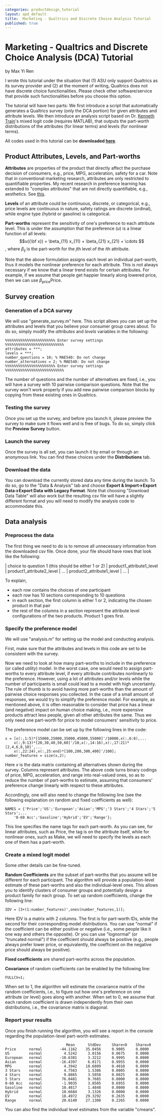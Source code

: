```yaml
---
categories: productdesign_tutorial
layout: apd_default
title:  Marketing - Qualtrics and Discrete Choice Analysis Tutorial
published: true
---
```

<style TYPE="text/css">
code.has-jax {font: inherit; font-size: 100%; background: inherit; border: inherit;}
</style>
<script type="text/x-mathjax-config">
MathJax.Hub.Config({
    tex2jax: {
        inlineMath: [['$','$'], ['\\(','\\)']],
        skipTags: ['script', 'noscript', 'style', 'textarea', 'pre'] // removed 'code' entry
    }
});
MathJax.Hub.Queue(function() {
    var all = MathJax.Hub.getAllJax(), i;
    for(i = 0; i < all.length; i += 1) {
        all[i].SourceElement().parentNode.className += ' has-jax';
    }
});
</script>
<script type="text/javascript" src="http://cdn.mathjax.org/mathjax/latest/MathJax.js?config=TeX-AMS-MML_HTMLorMML"></script>


# Marketing - Qualtrics and Discrete Choice Analysis (DCA) Tutorial
by Max Yi Ren

I wrote this tutorial under the situation that (1) ASU only support Qualtrics as its survey provider 
and (2) at the moment of writing, Qualtrics does not have discrete choice functionalities. Please
check other software/service that provide such functionalities before you choose this option.

The tutorial will have two parts: We first introduce a script that automatically generates
a Qualtrics survey (only the DCA portion) for given attributes and attribute levels. We then
introduce an analysis script based on Dr. [Kenneth Train][3]'s mixed logit code (requires MATLAB), 
that outputs the part-worth distributions of the attributes (for linear terms) and levels (for nonlinear terms).

All codes used in this tutorial can be **downloaded [here][code]**.

## Product Attributes, Levels, and Part-worths
**Attributes** are properties of the product that directly affect the purchase decision of consumers, 
e.g., price, MPG, acceleration, safety for a car. Note that in conventional marketing research, attributes
are only restricted to quantifiable properties. My recent research in preference learning
has extended to "complex attributes" that are not directly quantifiable, e.g., aesthetics. 
See [this][namwoopaper].

**Levels** of an attribute could be continuous, discrete, or categorical, e.g., price levels are 
continuous in nature, safety ratings are discrete (ordinal), while engine type (hybrid or gasoline)
is categorical.

**Part-worths** represent the sensitivity of one's preference to each attribute level. This is under
the assumption that the preference ($u$) is a linear function of all levels: 
$$u({\bf x}) = \beta_{11} x_{11} + \beta_{21} x_{21} + \cdots $$,
where $\beta_{ij}$ is the part-worth for the $j$th level of the $i$th attribute.

Note that the above formulation assigns each level an individual part-worth, thus it models the nonlinear
preference for each attribute. This is not always necessary if we know that a linear trend exists for certain attributes.
For example, if we assume that people get happier linearly along lowered price, then we can use
$\beta_{\text{price}}\text{Price}$.

## Survey creation

### Generation of a DCA survey
We will use "generate_survey.m" here. This script allows you can set up the attributes and levels that you believe your consumer group cares about.
To do so, simply modify the *attributes* and *levels* variables in the following:

```
%%%%%%%%%%%%%%%%%%%%%%% Enter survey settings %%%%%%%%%%%%%%%%%%%%%%%%%%%
attributes = ***;
levels = ***;
number_questions = 10; % MAE540: Do not change
number_alternatives = 2; % MAE540: Do not change
%%%%%%%%%%%%%%%%%%%%%%% Enter survey settings %%%%%%%%%%%%%%%%%%%%%%%%%%%
```

The number of questions and the number of alternatives are fixed, i.e., you will have a survey
with 10 pairwise comparison questions. Note that the survey won't work properly if you add new pairwise
comparison blocks by copying from these existing ones in Qualtrics. 

### Testing the survey
Once you set up the survey, and before you launch it, please preview the survey to make sure it 
flows well and is free of bugs. To do so, simply click the **Preview Survey** button. 

### Launch the survey
Once the survey is all set, you can launch it by email or through an anonymous link. You can find 
these choices under the **Distributions** tab.

### Download the data
You can download the currently stored data any time during the launch. To do so, go to the "Data & Analysis"
tab and choose **Export & Import->Export Data->Export Data with Legacy Format**. Note that choosing "Download Data Table"
will also work but the resulting csv file will have a slightly different format and you will need to modify the analysis code
to accommodate this.

## Data analysis

### Preprocess the data
The first thing we need to do is to remove all unnecessary information from the downloaded csv file. 
Once done, your file should have rows that look like the following:

| choice to question 1 (this should be either 1 or 2) | product1_attribute1_level | product1_attribute2_level | ... | product2_attribute1_level | ... |

To explain, 

* each row contains the choices of one participant
* each row has 10 sections corresponding to 10 questions
* in each section, the first column is either 1 or 2, indicating the chosen product in that pair
* the rest of the columns in a section represent the attribute level configurations of the two products. Product 1 goes first.

### Specify the preference model
We will use "analysis.m" for setting up the model and conducting analysis. 

First, make sure that the attributes and levels in this code are set to be 
consistent with the survey.

Now we need to look at how many part-worths to include in the 
preference (or called *utility*) model. In the worst case,
one would need to assign part-worths to every attribute level, 
if every attribute contributes nonlinearly
to the preference. However, using a lot of attributes and/or levels 
while the number of participants is small could lead to a model with high uncertainty. 
The rule of thumb is to avoid having more part-worths than the amount of pairwise 
choice responses you collected. In the case of a small amount of responses,
we would try to simplify the preference model. 
For example, as mentioned above, it is often reasonable to consider that price 
has a linear (and negative)
impact on human choice making, i.e., more expensive products 
attract less people, given all other attributes the same.
Thus we only need one part-worth for price to model consumers' sensitivity to price.

The preference model can be set up by the following lines in the code:

```
x = [x(:,1:5)*[15000,25000,35000,45000,55000]'/10000,x(:,6:8),...
    x(:,9:13)*[20,30,40,50,60]'/10,x(:,14:16),x(:,17:21)*[2,4,6,8,10]',...
    x(:,22:24),x(:,25:end)*[100,200,300,400]'/100];
number_features = size(x,2);
```

Here $x$ is the data matrix containing all alternatives shown during the survey. Columns represent attributes.
The above code turns binary codings of price, MPG, acceleration, and range into real-valued ones,
so as to reduce the number of part-worths to estimate, assuming that consumers' preference change
linearly with respect to these attributes.
 
Accordingly, one will also need to change the following line (see the following explanation on random and fixed coefficients as well):

```
NAMES = {'Price';'US';'European';'Asian';'MPG';'3 Stars';'4 Stars';'5 Stars';...
    '0-60 Acc';'Gasoline';'Hybrid';'EV';'Range'};
```

This line specifies the name tags for each part-worth. As you can see, for linear attributes, such as Price,
the tag is on the attribute itself, while for nonlinear ones, such as Make, we will need to specify
the levels as each one of them has a part-worth.

### Create a mixed logit model
Some other details can be fine-tuned.

**Random Coefficients** are the subset of part-worths that you assume will be different for each participant.
The algorithm will provide a population-level estimate of these part-worths and also the individual-level ones.
This allows you to identify clusters of consumer groups and potentially design a product family for each group.
To set up random coefficients, change the following line:

```
IDV = [3+(1:number_features)',ones(number_features,1)];
```

Here IDV is a matrix with 2 columns. The first is for part-worth IDs, while the second for their corresponding model distributions.
You can use "normal" if the coefficient can be either positive or negative (i.e., some people like it one way and others the opposite).
Or you can use "lognormal" (or "truncated normal") if the coefficient should always be positive (e.g., people always prefer lower price, 
or equivalently, the coefficient on the negative price should always be positive).

**Fixed coefficients** are shared part-worths across the population. 

**Covariance** of random coefficients can be enabled by the following line:

```
FULLCV=1;
```

When set to 1, the algorithm will estimate the covariance matrix of the random coefficients, i.e., to figure out how one's preference
on one attribute (or level) goes along with another. When set to 0, we assume that each random coefficient is drawn 
independently from their own distributions, i.e., the covariance matrix is diagonal.

### Report your results
Once you finish running the algorithm, you will see a report in the console regarding the population-level part-worth estimates.

```
                            Mean      StdDev     Share<0    Share=0
Price      normal        -44.1162    35.0456     0.9005     0.0000
US         normal          4.5242     3.0156     0.0675     0.0000
European   normal        -10.6381     3.3212     0.9995     0.0000
Asian      normal        -16.4397     6.0171     0.9955     0.0000
MPG        normal          4.3942    18.6809     0.4010     0.0000
3 Stars    normal          4.7563     1.5386     0.0005     0.0000
4 Stars    normal          9.8865     3.5058     0.0025     0.0000
5 Stars    normal         76.0481     9.7685     0.0000     0.0000
0-60 Acc   normal         -1.9035     3.8505     0.6955     0.0000
Gasoline   normal         10.4817     1.4848     0.0000     0.0000
Hybrid     normal         10.6684     3.1326     0.0000     0.0000
EV         normal         18.4972    29.3292     0.2635     0.0000
Range      normal         20.6140    27.1308     0.2265     0.0000
```

You can also find the individual level estimates from the variable "cmeans".

[code]: /_teaching/productdesign/discrete_choice_analysis.zip
[3]: http://eml.berkeley.edu//~train/
[namwoopaper]: http://designinformaticslab.github.io/project-crowdsourcing/2016/05/29/carmax.html
